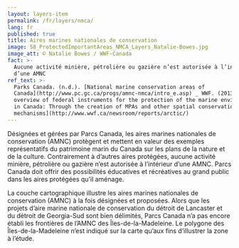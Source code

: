 ```yaml
---
layout: layers-item
permalink: /fr/layers/nmca/
lang: fr
published: true
title: Aires marines nationales de conservation
image: 58_ProtectedImportantAreas_NMCA_Layers_Natalie-Bowes.jpg
image_att: © Natalie Bowes / WWF-Canada
fact: >-
  Aucune activité minière, pétrolière ou gazière n’est autorisée à l’intérieur
  d’une AMNC
ref_text: >-
  Parks Canada. (n.d.). [National marine conservation areas of
  Canada](http://www.pc.gc.ca/progs/amnc-nmca/intro_e.asp) _ WWF. (2013).  [An
  overview of federal instruments for the protection of the marine environment
  in Canada: Through the creation of MPAs and other spatial conservation
  mechanisms](http://www.wwf.ca/newsroom/reports/arctic/)
---
```

Désignées et gérées par Parcs Canada, les aires marines nationales de conservation (AMNC) protègent et mettent en valeur des exemples représentatifs du patrimoine marin du Canada sur les plans de la nature et de la culture. Contrairement à d’autres aires protégées, aucune activité minière, pétrolière ou gazière n’est autorisée à l’intérieur d’une AMNC. Parcs Canada doit offrir des possibilités éducatives et récréatives au grand public dans les aires protégées qu’il aménage.

La couche cartographique illustre les aires marines nationales de conservation (AMNC) à la fois désignées et proposées. Alors que les projets d’aire marine nationale de conservation du détroit de Lancaster et du détroit de Georgia-Sud sont bien délimités, Parcs Canada n’a pas encore établi les frontières de l’AMNC des Îles-de-la-Madeleine. Le polygone des Îles-de-la-Madeleine n’est indiqué sur la carte qu’aux fins d’illustrer la zone à l’étude.
